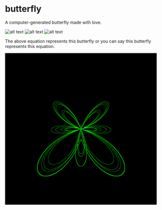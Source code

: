 # butterfly
A computer-generated butterfly made with love.

![alt text](https://wikimedia.org/api/rest_v1/media/math/render/svg/8891581e9352e91ae5859f142c47382e04ef6c27)
![alt text](https://wikimedia.org/api/rest_v1/media/math/render/svg/41bf0d4e8922065fdd74c4acce71c03c02cc0520)
![alt text](https://wikimedia.org/api/rest_v1/media/math/render/svg/3c9b54f7112ec2abd4125ef9b52aa55a9b8470ea)

The above equation represents this butterfly or you can say this butterfly represents this equation.

<img src="https://github.com/shokhie/butterfly/blob/main/butterfly.png" alt="drawing" width="500"/>

